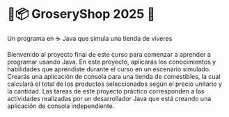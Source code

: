 # 🤑📦 GroseryShop 2025 🍕
Un programa en ☕️ Java que simula una tienda de viveres

Bienvenido al proyecto final de este curso para comenzar a aprender a programar usando Java. En este proyecto, aplicarás los conocimientos y habilidades que aprendiste durante el curso en un escenario simulado. Crearás una aplicación de consola para una tienda de comestibles, la cual calculará el total de los productos seleccionados según el precio unitario y la cantidad. Las tareas de este proyecto práctico corresponden a las actividades realizadas por un desarrollador Java que está creando una aplicación de consola independiente.

